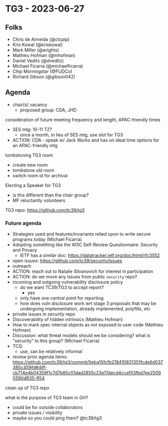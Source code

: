 # TG3 - 2023-06-27

## Folks

- Chris de Almeida (@ctcpip)
- Kris Kowal (@kriskowal)
- Mark Miller (@erights)
- Mathieu Hofman (@mhofman)
- Daniel Veditz (@dveditz)
- Michael Ficarra (@michaelficarra)
- Chip Morningstar (@FUDCo)
- Richard Gibson (@gibson042)

## Agenda

- chair(s) vacancy
  - proposed group: CDA, JHD

consideration of future meeting frequency and length, APAC-friendly times

- SES mtg: 10-11 TZ?
  - once a month, in lieu of SES mtg, use slot for TG3
- ACTION: CDA - speak w/ Jack Works and hax on ideal time options for an APAC-friendly mtg

tombstoning TG3 room

- create new room
- tombstone old room
- switch room id for archival

Electing a Speaker for TG3

- is this different than the chair group?
- MF reluctantly volunteers

TG3 repo: <https://github.com/tc39/tg3>

### Future agenda

- Strategies used and features/invariants relied upon to write secure programs today (Michael Ficarra)
- Adopting something like the W3C Self-Review Questionnaire: Security and Privacy
  - IETF has a similar doc: <https://datatracker.ietf.org/doc/html/rfc3552>
- open issues: <https://github.com/tc39/security/issues>
- outreach
- ACTION: reach out to Natalie Silvanovich for interest in participation
- ACTION: do we move any issues from public `security` repo?
- incoming and outgoing vulnerability disclosure policy
  - do we want TC39/TG3 to accept report?
    - yes
  - only have one central point for reporting
  - how does vuln disclosure work wrt stage 3 proposals that may be undergoing implementation, already implemented, polyfills, etc
- private issues in security repo
- Discoverability of hidden intrinsics (Mathieu Hofman)
- How to mark spec internal objects as not exposed to user code (Mathieu Hofman)
- Discussion: what threat models should we be considering? what is "security" to this group? (Michael Ficarra)
- TCQ
  - use, can be relatively informal
- review prior agenda items: <https://github.com/tc39/tg3/commit/5eba15fcfb218410831351fcde6d037385c459fd#diff-cb714e4b04359f1c7d7b85c01dad2855c23e17decd4ccef53fbd7ee25090590dR35-R54>

clean up of TG3 repo

what is the purpose of TG3 team in GH?

- could be for outside collaborators
- private issues / visibility
- maybe so you could ping them? @tc39/tg3
